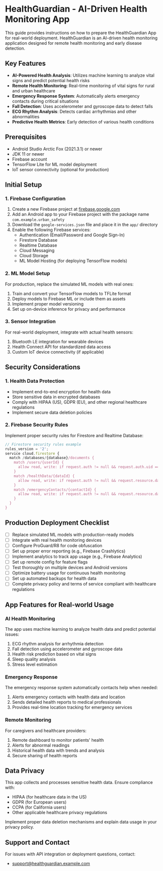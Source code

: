 # HealthGuardian - AI-Driven Health Monitoring App

This guide provides instructions on how to prepare the HealthGuardian App for real-world deployment. HealthGuardian is an AI-driven health monitoring application designed for remote health monitoring and early disease detection.

## Key Features

- **AI-Powered Health Analysis**: Utilizes machine learning to analyze vital signs and predict potential health risks
- **Remote Health Monitoring**: Real-time monitoring of vital signs for rural and urban healthcare
- **Emergency Response System**: Automatically alerts emergency contacts during critical situations
- **Fall Detection**: Uses accelerometer and gyroscope data to detect falls
- **ECG Rhythm Analysis**: Detects cardiac arrhythmias and other abnormalities
- **Predictive Health Metrics**: Early detection of various health conditions

## Prerequisites

- Android Studio Arctic Fox (2021.3.1) or newer
- JDK 11 or newer
- Firebase account
- TensorFlow Lite for ML model deployment
- IoT sensor connectivity (optional for production)

## Initial Setup

### 1. Firebase Configuration

1. Create a new Firebase project at [firebase.google.com](https://firebase.google.com/)
2. Add an Android app to your Firebase project with the package name `com.example.urban_safety`
3. Download the `google-services.json` file and place it in the `app/` directory
4. Enable the following Firebase services:
   - Authentication (Email/Password and Google Sign-In)
   - Firestore Database
   - Realtime Database
   - Cloud Messaging
   - Cloud Storage
   - ML Model Hosting (for deploying TensorFlow models)

### 2. ML Model Setup

For production, replace the simulated ML models with real ones:

1. Train and convert your TensorFlow models to TFLite format
2. Deploy models to Firebase ML or include them as assets
3. Implement proper model versioning
4. Set up on-device inference for privacy and performance

### 3. Sensor Integration

For real-world deployment, integrate with actual health sensors:
1. Bluetooth LE integration for wearable devices
2. Health Connect API for standardized data access
3. Custom IoT device connectivity (if applicable)

## Security Considerations

### 1. Health Data Protection

- Implement end-to-end encryption for health data
- Store sensitive data in encrypted databases
- Comply with HIPAA (US), GDPR (EU), and other regional healthcare regulations
- Implement secure data deletion policies

### 2. Firebase Security Rules

Implement proper security rules for Firestore and Realtime Database:

```javascript
// Firestore security rules example
rules_version = '2';
service cloud.firestore {
  match /databases/{database}/documents {
    match /users/{userId} {
      allow read, write: if request.auth != null && request.auth.uid == userId;
    }
    match /healthData/{dataId} {
      allow read, write: if request.auth != null && request.resource.data.userId == request.auth.uid;
    }
    match /emergencyContacts/{contactId} {
      allow read, write: if request.auth != null && request.resource.data.userId == request.auth.uid;
    }
  }
}
```

## Production Deployment Checklist

- [ ] Replace simulated ML models with production-ready models
- [ ] Integrate with real health monitoring devices
- [ ] Configure ProGuard/R8 for code obfuscation
- [ ] Set up proper error reporting (e.g., Firebase Crashlytics)
- [ ] Implement analytics to track app usage (e.g., Firebase Analytics)
- [ ] Set up remote config for feature flags
- [ ] Test thoroughly on multiple devices and Android versions
- [ ] Optimize battery usage for continuous health monitoring
- [ ] Set up automated backups for health data
- [ ] Complete privacy policy and terms of service compliant with healthcare regulations

## App Features for Real-world Usage

### AI Health Monitoring

The app uses machine learning to analyze health data and predict potential issues:

1. ECG rhythm analysis for arrhythmia detection
2. Fall detection using accelerometer and gyroscope data
3. Health risk prediction based on vital signs
4. Sleep quality analysis
5. Stress level estimation

### Emergency Response

The emergency response system automatically contacts help when needed:

1. Alerts emergency contacts with health data and location
2. Sends detailed health reports to medical professionals
3. Provides real-time location tracking for emergency services

### Remote Monitoring

For caregivers and healthcare providers:
1. Remote dashboard to monitor patients' health
2. Alerts for abnormal readings
3. Historical health data with trends and analysis
4. Secure sharing of health reports

## Data Privacy

This app collects and processes sensitive health data. Ensure compliance with:
- HIPAA (for healthcare data in the US)
- GDPR (for European users)
- CCPA (for California users)
- Other applicable healthcare privacy regulations

Implement proper data deletion mechanisms and explain data usage in your privacy policy.

## Support and Contact

For issues with API integration or deployment questions, contact:
- support@healthguardian.example.com 